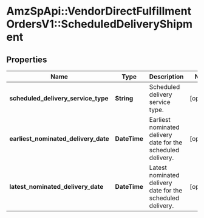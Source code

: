 # AmzSpApi::VendorDirectFulfillmentOrdersV1::ScheduledDeliveryShipment

## Properties
Name | Type | Description | Notes
------------ | ------------- | ------------- | -------------
**scheduled_delivery_service_type** | **String** | Scheduled delivery service type. | [optional] 
**earliest_nominated_delivery_date** | **DateTime** | Earliest nominated delivery date for the scheduled delivery. | [optional] 
**latest_nominated_delivery_date** | **DateTime** | Latest nominated delivery date for the scheduled delivery. | [optional] 


